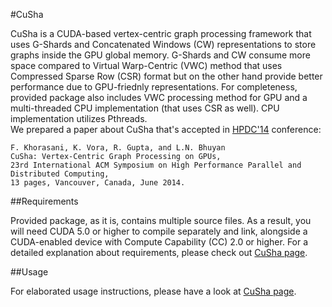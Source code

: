 #CuSha

CuSha is a CUDA-based vertex-centric graph processing framework that uses G-Shards and Concatenated Windows (CW) representations to store graphs inside the GPU global memory. G-Shards and CW consume more space compared to Virtual Warp-Centric (VWC) method that uses Compressed Sparse Row (CSR) format but on the other hand provide better performance due to GPU-friednly representations. For completeness, provided package also includes VWC processing method for GPU and a multi-threaded CPU implementation (that uses CSR as well). CPU implementation utilizes Pthreads.    
We prepared a paper about CuSha that's accepted in [HPDC'14](http://www.hpdc.org/2014/) conference:    

    F. Khorasani, K. Vora, R. Gupta, and L.N. Bhuyan    
    CuSha: Vertex-Centric Graph Processing on GPUs,    
    23rd International ACM Symposium on High Performance Parallel and Distributed Computing,    
    13 pages, Vancouver, Canada, June 2014.


##Requirements

Provided package, as it is, contains multiple source files. As a result, you will need CUDA 5.0 or higher to compile separately and link, alongside a CUDA-enabled device with Compute Capability (CC) 2.0 or higher. For a detailed explanation about requirements, please check out [CuSha page](http://farkhor.github.io/CuSha/).

 
##Usage

For elaborated usage instructions, please have a look at  [CuSha page](http://farkhor.github.io/CuSha/).
